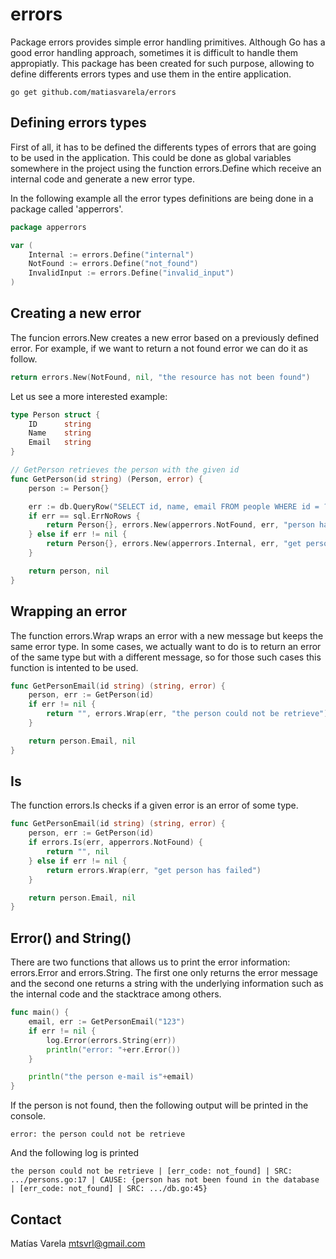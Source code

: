 # errors
Package errors provides simple error handling primitives. Although Go has a good error handling approach, sometimes it is difficult to handle them appropiatly. This package has been created for such purpose, allowing to define differents errors types and use them in the entire application.

```
go get github.com/matiasvarela/errors
````

## Defining errors types
First of all, it has to be defined the differents types of errors that are going to be used in the application. This could be done as global variables somewhere in the project using the function errors.Define which receive an internal code and generate a new error type.

In the following example all the error types definitions are being done in a package called 'apperrors'.

```go
package apperrors

var (
    Internal := errors.Define("internal")
    NotFound := errors.Define("not_found")
    InvalidInput := errors.Define("invalid_input")
)
```

## Creating a new error
The funcion errors.New creates a new error based on a previously defined error. For example, if we want to return a not found error we can do it as follow.

```go
return errors.New(NotFound, nil, "the resource has not been found")
```

Let us see a more interested example:

```go
type Person struct {
    ID      string
    Name    string
    Email   string
}

// GetPerson retrieves the person with the given id
func GetPerson(id string) (Person, error) {
    person := Person{}

    err := db.QueryRow("SELECT id, name, email FROM people WHERE id = ?", id).Scan(&person.ID, &person.Name, &person.Email)
    if err == sql.ErrNoRows {
        return Person{}, errors.New(apperrors.NotFound, err, "person has not been found in the database")
    } else if err != nil {
        return Person{}, errors.New(apperrors.Internal, err, "get person from database has failed")
    }

    return person, nil
}
```

## Wrapping an error
The function errors.Wrap wraps an error with a new message but keeps the same error type.
In some cases, we actually want to do is to return an error of the same type but with a different message, so for those such cases this function is intented to be used. 

```go
func GetPersonEmail(id string) (string, error) {
    person, err := GetPerson(id)
    if err != nil {
        return "", errors.Wrap(err, "the person could not be retrieve")
    }

    return person.Email, nil 
}
```


## Is
The function errors.Is checks if a given error is an error of some type.

```go
func GetPersonEmail(id string) (string, error) {
    person, err := GetPerson(id)
    if errors.Is(err, apperrors.NotFound) {
        return "", nil
    } else if err != nil {
        return errors.Wrap(err, "get person has failed")
    }

    return person.Email, nil
}
```

## Error() and String()
There are two functions that allows us to print the error information: errors.Error and errors.String.
The first one only returns the error message and the second one returns a string with the underlying information such as the internal code and the stacktrace among others.

```go
func main() {
    email, err := GetPersonEmail("123")
    if err != nil {
        log.Error(errors.String(err))
        println("error: "+err.Error())
    }

    println("the person e-mail is"+email)
}
```

If the person is not found, then the following output will be printed in the console.

```
error: the person could not be retrieve
```

And the following log is printed

```
the person could not be retrieve | [err_code: not_found] | SRC: .../persons.go:17 | CAUSE: {person has not been found in the database | [err_code: not_found] | SRC: .../db.go:45}
```

## Contact
Matías Varela
mtsvrl@gmail.com







